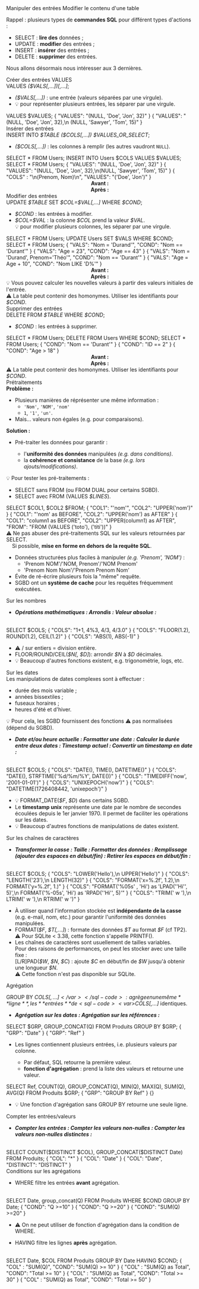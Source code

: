 <!DOCTYPE html>
<html>
<head>
    <title>BDR CM2</title>
    <link rel="stylesheet" href="./index.css">
    <script src="./index.js" type="module" defer></script>
</head>
<body>
<header></header>
<main>
<frame-uca-title
    caption   = "R1-02 Bases de Données Relationnelles"
    subcaption= "CM2 : Manipuler des entrées"
    author    = "Denis MIGDAL"
    mail      = "denis.migdal@uca.fr">
</frame-uca-title>

<frame-section>
  Manipuler des entrées
</frame-section>

<frame-subsection>
  Modifier le contenu d'une table
</frame-subsection>

<frame-uca>

<div>

Rappel : plusieurs types de **commandes SQL** pour différent types d'actions :

- <sql-code>SELECT</sql-code> : **lire des** données ;
- <sql-code>UPDATE</sql-code> : **modifier** des entrées ;
- <sql-code>INSERT</sql-code> : **insérer** des entrées ;
- <sql-code>DELETE</sql-code> : **supprimer** des entrées.

</div>

Nous allons désormais nous intéresser aux 3 dernières.

</frame-uca>
<frame-subsection>Créer des entrées</frame-subsection>
<frame-subsection>VALUES</frame-subsection>
<frame-uca>

<div>
  <sql-code>VALUES <var>($VALS[,...])<span onslide="1-">[,...]</span></var>;</sql-code>
  <ul>
    <li onslide="0-"><sql-code><var>($VALS[,...])</var></sql-code> : une entrée (valeurs séparées par une virgule).</li>
    <li><span onslide="1">💡 pour représenter plusieurs entrées, les séparer par une virgule.</span></li>
    </li>
  </ul>
</div>

<sql-system>
  <sql-queries>
VALUES $VALUES;
  </sql-queries>
  <sql-option onslide="0">
  {
    "VALUES": "(NULL, 'Doe',    'Jon', 32)"
  }
  </sql-option>
  <sql-option onslide="1">
  {
    "VALUES": "(NULL, 'Doe',    'Jon', 32),\n       (NULL, 'Sawyer', 'Tom', 15)"
  }
  </sql-option>
  <sql-output>
    <div class="flex">
      <div>
        <div class="sql_query"  q="1"></div>
        <div class="sql_result" q="1"></div>
      </div>
    </div>
  </sql-output>
</sql-system>

</frame-uca>
<frame-subsection>Insérer des entrées</frame-subsection>
<frame-uca>

<div>
  <sql-code>INSERT INTO <var>$TABLE</var> <var onslide="2">($COLS[,...])</var> <var>$VALUES_OR_SELECT</var>;</sql-code>
  <ul>
    <li onslide="2-"><sql-code><var>($COLS[,...])</var></sql-code> : les colonnes à remplir (les autres vaudront <code>NULL</code>).</li>
  </ul>
  </ul>
</div>

<sql-system>
  <sql-queries>
SELECT * FROM Users;
INSERT INTO Users $COLS VALUES
$VALUES;
SELECT * FROM Users;
  </sql-queries>
  <sql-option onslide="0">
  {
    "VALUES": "(NULL, 'Doe',    'Jon', 32)"
  }
  </sql-option>
  <sql-option onslide="1">
  {
    "VALUES": "(NULL, 'Doe',    'Jon', 32),\n(NULL, 'Sawyer', 'Tom', 15)"
  }
  </sql-option>
  <sql-option onslide="2">
  {
    "COLS"  : "\n(Prenom, Nom)\n",
    "VALUES": "('Doe', 'Jon')"
  }
  </sql-option>
  <sql-output>
    <div class="flex">
      <div>
        <div class="sql_query"  q="2"></div>
        <div class="sql_result" q="2"></div>
      </div>
    </div>
    <div class="flex">
      <div>
        <center><strong>Avant :</strong></center>
        <div class="sql_query"  q="1"></div>
        <div class="sql_result" q="1"></div>
      </div>
      <div>
        <center><strong>Après :</strong></center>
        <div class="sql_query"  q="3"></div>
        <div class="sql_result" q="3"></div>
      </div>
    </div>
  </sql-output>
</sql-system>
</frame-uca>
<frame-subsection>Modifier des entrées</frame-subsection>
<frame-uca>

<div>
  <sql-code>UPDATE <var>$TABLE</var> SET <var>$COL=$VAL<span onslide="2-">[,...]</span></var> WHERE <var>$COND</var>;</sql-code>
  <ul>
    <li><sql-code><var>$COND</var></sql-code> : les entrées à modifier.</li>
    <li><sql-code><var>$COL=$VAL</var></sql-code> : la colonne <sql-code><var>$COL</var></sql-code> prend la valeur <sql-code><var>$VAL</var></sql-code>.<br/>
    <span onslide="2-">💡 pour modifier plusieurs colonnes, les séparer par une virgule.</span>
    </li>
  </ul>
</div>

<sql-system>
  <sql-queries>
SELECT * FROM Users;
UPDATE Users
   SET $VALS
 WHERE $COND;
SELECT * FROM Users;
  </sql-queries>
  <sql-option onslide="0">
  {
    "VALS": "Nom = 'Durand'",
    "COND": "Nom == 'Durant'"
  }
  </sql-option>
  <sql-option onslide="1">
  {
    "VALS": "Age = 23",
    "COND": "Age == 43"
  }
  </sql-option>
  <sql-option onslide="2">
  {
    "VALS": "Nom = 'Durand', Prenom='Théo'",
    "COND": "Nom == 'Durant'"
  }
  </sql-option>
  <sql-option onslide="3">
  {
    "VALS": "Age = Age + 10",
    "COND": "Nom LIKE 'D%'"
  }
  </sql-option>
  <sql-output>
    <div class="flex">
      <div>
        <div class="sql_query"  q="2"></div>
        <div class="sql_result" q="2"></div>
      </div>
    </div>
    <div class="flex">
      <div>
        <center><strong>Avant :</strong></center>
        <div class="sql_query"  q="1"></div>
        <div class="sql_result" q="1"></div>
      </div>
      <div>
        <center><strong>Après :</strong></center>
        <div class="sql_query"  q="3"></div>
        <div class="sql_result" q="3"></div>
      </div>
    </div>
  </sql-output>
</sql-system>

<div class="overlay">
  <div onslide="3">💡 Vous pouvez calculer les nouvelles valeurs à partir des valeurs initiales de l'entrée.</div>
  <div onslide="0">⚠ La table peut contenir des homonymes. Utiliser les identifiants pour <sql-code><var>$COND</var></sql-code>.</div>
</div>

</frame-uca>
<frame-subsection>Supprimer des entrées</frame-subsection>
<frame-uca>

<div>
  <sql-code>DELETE FROM <var>$TABLE</var> WHERE <var>$COND</var>;</sql-code>
  <ul>
    <li><sql-code><var>$COND</var></sql-code> : les entrées à supprimer.</li>
  </ul>
</div>

<sql-system>
  <sql-queries>
SELECT * FROM Users;
DELETE FROM Users
 WHERE $COND;
SELECT * FROM Users;
  </sql-queries>
  <sql-option onslide="0">
  {
    "COND": "Nom == 'Durant'"
  }
  </sql-option>
  <sql-option onslide="1">
  {
    "COND": "ID == 2"
  }
  </sql-option>
  <sql-option onslide="2">
  {
    "COND": "Age > 18"
  }
  </sql-option>
  <sql-output>
    <div class="flex">
      <div>
        <div class="sql_query"  q="2"></div>
        <div class="sql_result" q="2"></div>
      </div>
    </div>
    <div class="flex">
      <div>
        <center><strong>Avant :</strong></center>
        <div class="sql_query"  q="1"></div>
        <div class="sql_result" q="1"></div>
      </div>
      <div>
        <center><strong>Après :</strong></center>
        <div class="sql_query"  q="3"></div>
        <div class="sql_result" q="3"></div>
      </div>
    </div>
  </sql-output>
</sql-system>

<div class="overlay">
  <div onslide="0-1">⚠ La table peut contenir des homonymes. Utiliser les identifiants pour <sql-code><var>$COND</var></sql-code>.</div>
</div>
</frame-uca>
<frame-section>Prétraitements</frame-section>
<frame-uca>

<div>
  <b>Problème :</b>
  <ul>
    <li>Plusieurs manières de réprésenter une même information :
      <ul class="flex">
        <li><code>'Nom'</code>, <code>'NOM'</code>, <code>'nom'</code></li>
        <li><code>1</code>, <code>'1'</code>, <code>'un'</code>.</li>
      </ul>
    </li>
    <li>Mais... valeurs non égales (e.g. pour comparaisons).</li>
  </ul>
</div>

<div>
  <b>Solution :</b>
  <ul>
    <li>Pré-traiter les données pour garantir :</li>
    <ul>
      <li>l'<b>uniformité des données</b> manipulées <i>(e.g. dans conditions)</i>.</li>
      <li>la <b>cohérence et consistance</b> de la base <i>(e.g. lors ajouts/modifications)</i>.</li>
    </ul>
  </ul>
</div>

</frame-uca>
<frame-uca>

<div>
💡 Pour tester les pré-traitements :
<ul>
  <li><sql-code>SELECT</sql-code> sans <sql-code>FROM</sql-code> (ou <sql-code>FROM DUAL</sql-code> pour certains SGBD).</li>
  <li><sql-code>SELECT</sql-code> avec <sql-code>FROM (VALUES <var>$LINES</var>)</sql-code>.</li>
</ul>
</div>

<div class="flex">
  <sql-system>
    <sql-queries>
SELECT $COL1,
       $COL2
       $FROM;
    </sql-queries>
    <sql-option onslide="0">
    {
      "COL1": "'nom'",
      "COL2": "UPPER('nom')"
    }
    </sql-option>
    <sql-option onslide="1">
    {
      "COL1": "'nom'        as BEFORE",
      "COL2": "UPPER('nom') as AFTER"
    }
    </sql-option>
    <sql-option onslide="2-">
    {
      "COL1": "column1        as BEFORE",
      "COL2": "UPPER(column1) as AFTER",
      "FROM": "FROM (VALUES ('toto'), ('titi'))"
    }
    </sql-option>
    <sql-output>
      <div>
        <div class="sql_query"  q="1"></div>
        <div class="sql_result" q="1"></div>
      </div>
    </sql-output>
  </sql-system>
</div>


<div onslide="2">
  ⚠ Ne pas abuser des pré-traitements SQL sur les valeurs retournées par <sql-code>SELECT</sql-code>.<br/>
  &nbsp;&nbsp;&nbsp; Si possible, <b>mise en forme en dehors de la requête SQL</b>.
  <ul>
    <li>Données structurées plus faciles à manipuler <i>(e.g. <sql-code>'Prenom'</sql-code>, <sql-code>'NOM'</sql-code>)</i> :
      <ul class="flex">
        <li><sql-code>'Prenom NOM'</sql-code>/<sql-code>'NOM, Prenom'</sql-code>/<sql-code>'NOM Prenom'</sql-code></li>
        <li><sql-code>'Prenom Nom Nom'</sql-code>/<sql-code>'Prenom Prenom Nom'</sql-code></li>
      </ul>
    </li>
    <li>Évite de ré-écrire plusieurs fois la "même" requête.</li>
    <li>SGBD ont un <b>système de cache</b> pour les requêtes fréquemment exécutées.</li>
  </ul>
</div>

</frame-uca>
<frame-subsection>Sur les nombres</frame-subsection>
<frame-uca>

<div>
  <ul>
    <li><b><i>
      <span class="overlay">
        <span onslide="0">Opérations mathématiques :</span>
        <span onslide="1">Arrondis :</span>
        <span onslide="2-">Valeur absolue :</span>
        <!-- <span onslide="3">Entier aléatoire :</span>
        <span onslide="4-">Entier aléatoire (dans [[0;10[[) :</span>-->
      </span>
    </i></b></li>
  </ul>
  <br/>
  <div class="flex">
    <sql-system>
      <sql-queries>
  SELECT $COLS;
      </sql-queries>
      <sql-option onslide="0">
      {
        "COLS": "1+1, 4%3, 4/3, 4/3.0"
      }
      </sql-option>
      <sql-option onslide="1">
      {
        "COLS": "FLOOR(1.2), ROUND(1.2), CEIL(1.2)"
      }
      </sql-option>
      <sql-option onslide="2-">
      {
        "COLS": "ABS(1), ABS(-1)"
      }
      </sql-option>
      <!--<sql-option onslide="3">
      {
        "COLS": "RANDOM()"
      }
      </sql-option>
      <sql-option onslide="4-">
      {
        "COLS": "ABS(RANDOM()) % 10"
      }
      </sql-option>-->
      <sql-output>
        <div>
          <div class="sql_query"  q="1"></div>
          <div class="sql_result" q="1"></div>
        </div>
      </sql-output>
    </sql-system>
  </div>
</div>

<ul class="overlay">
  <li onslide="0">⚠ <sql-code>/</sql-code> sur entiers = division entière.</li>
  <li onslide="1"><sql-code>FLOOR</sql-code>/<sql-code>ROUND</sql-code>/<sql-code>CEIL</sql-code><sql-code>(<var>$N[, $D]</var>)</sql-code>: arrondir <sql-code><var>$N</var></sql-code> à <sql-code><var>$D</var></sql-code> décimales.</li>
  <li onslide="3">💡 Beaucoup d'autres fonctions existent, e.g. trigonométrie, logs, etc.</li>
  <!--<li onslide="4-">💡 <sql-code>RAND()</sql-code> pour générer un réel dans <sql-code>[0,1[</sql-code> <i>(pas dans SQLite)</i>.</li>-->
</ul>

</frame-uca>
<frame-subsection>Sur les dates</frame-subsection>
<frame-uca>

<div>
  Les manipulations de dates complexes sont à effectuer :
  <ul class="flex-2">
    <li>durée des mois variable ;</li>
    <li>années bissextiles ;</li>
    <li>fuseaux horaires ;</li>
    <li>heures d'été et d'hiver.</li>
  </ul>
  💡 Pour cela, les SGBD fournissent des fonctions ⚠ pas normalisées (dépend du SGBD).
</div>

<div>
  <ul>
    <li><b><i>
      <span class="overlay">
        <span onslide="0">Date et/ou heure actuelle :</span>
        <span onslide="1">Formatter une date :</span>
        <span onslide="2">Calculer la durée entre deux dates :</span>
        <span onslide="3">Timestamp actuel :</span>
        <span onslide="4">Convertir un timestamp en date :</span>
      </span>
    </i></b></li>
  </ul>
  <br/>
  <div class="flex">
    <sql-system>
      <sql-queries>
  SELECT $COLS;
      </sql-queries>
      <sql-option onslide="0">
      {
        "COLS": "DATE(), TIME(), DATETIME()"
      }
      </sql-option>
      <sql-option onslide="1">
      {
        "COLS": "DATE(), STRFTIME('%d/%m/%Y', DATE())"
      }
      </sql-option>
      <sql-option onslide="2">
      {
        "COLS": "TIMEDIFF('now', '2001-01-01')"
      }
      </sql-option>
      <sql-option onslide="3">
      {
        "COLS": "UNIXEPOCH('now')"
      }
      </sql-option>
      <sql-option onslide="4">
      {
        "COLS": "DATETIME(1726408442, 'unixepoch')"
      }
      </sql-option>
      <sql-output>
        <div>
          <div class="sql_query"  q="1"></div>
          <div class="sql_result" q="1"></div>
        </div>
      </sql-output>
    </sql-system>
  </div>
</div>

<ul class="overlay">
  <li onslide="1">💡 <sql-code>FORMAT_DATE(<var>$F</var>, <var>$D</var>)</sql-code> dans certains SGBD.</li>
  <li onslide="3">Le <b>timestamp unix</b> représente une date par le nombre de secondes écoulées depuis le 1er janvier 1970. Il permet de faciliter les opérations sur les dates.</li>
  <li onslide="4">💡 Beaucoup d'autres fonctions de manipulations de dates existent.</li>
</ul>

</frame-uca>
<frame-subsection>Sur les chaînes de caractères</frame-subsection>
<frame-uca>

<div>
  <ul>
    <li><b><i>
      <span class="overlay">
        <span onslide="0">Transformer la casse :</span>
        <span onslide="1">Taille :</span>
        <span onslide="2">Formatter des données :</span>
        <span onslide="3">Remplissage (ajouter des espaces en début/fin) :</span>
        <span onslide="4">Retirer les espaces en début/fin :</span>
      </span>
    </i></b></li>
  </ul>
  <br/>
  <div class="flex">
    <sql-system>
      <sql-queries>
  SELECT $COLS;
      </sql-queries>
      <sql-option onslide="0">
      {
        "COLS": "LOWER('Hello'),\n       UPPER('Hello')"
      }
      </sql-option>
      <sql-option onslide="1">
      {
        "COLS": "LENGTH('23'),\n       LENGTH(32)"
      }
      </sql-option>
      <sql-option onslide="2">
      {
        "COLS": "FORMAT('x=%.2f', 1.2),\n       FORMAT('y=%.2f', 1.)"
      }
      </sql-option>
      <sql-option onslide="3">
      {
        "COLS": "FORMAT('%05s' , 'Hi') as 'LPAD(''Hi'', 5)',\n       FORMAT('%-05s', 'Hi') as 'RPAD(''Hi'', 5)'"
      }
      </sql-option>
      <sql-option onslide="4">
      {
        "COLS": "TRIM(' w '),\n       LTRIM(' w '),\n       RTRIM(' w ')"
      }
      </sql-option>
      <sql-output>
        <div>
          <div class="sql_query"  q="1"></div>
          <div class="sql_result" q="1"></div>
        </div>
      </sql-output>
    </sql-system>
  </div>
</div>

<ul class="overlay">
  <li onslide="0">À utiliser quand l'information stockée est <b>indépendante de la casse</b> (e.g. e-mail, nom, etc.) pour garantir l'uniformité des données manipulées.</li>
  <li onslide="2"><sql-code>FORMAT(<var>$F</var>, <var>$T[,...]</var>)</sql-code> : formate des données <sql-code><var>$T</var></sql-code> au format <sql-code><var>$F</var></sql-code> (cf TP2).<br/>
  ⚠ Pour SQLite < 3.38, cette fonction s'appelle <sql-code>PRINTF()</sql-code>.</li>
  <li onslide="3">Les chaînes de caractères sont usuellement de tailles variables.<br/>
  Pour des raisons de performances, on peut les stocker avec une taille fixe :<br/>
  <sql-code>[L/R]PAD(<var>$W</var>, <var>$N</var>, <var>$C</var>)</sql-code> : ajoute <sql-code><var>$C</var></sql-code> en début/fin de <sql-code><var>$W</var></sql-code> jusqu'à obtenir une longueur <sql-code><var>$N</var></sql-code>.<br/>
  ⚠ Cette fonction n'est pas disponible sur SQLite.</li>
</ul>

</frame-uca>
<frame-section>Agrégation</frame-section>
<frame-uca>

<sql-code>GROUP BY <var>$COLS[,...]</var></sql-code> : agrège en une même **ligne**, les **entrées** de <sql-code><var>$COLS[,...]</var></sql-code> identiques.

<ul>
  <li><b><i>
    <span class="overlay">
      <span onslide="0">Agrégation sur les dates :</span>
      <span onslide="1">Agrégation sur les références :</span>
    </span>
  </i></b></li>
</ul>

<div class="flex">
  <sql-system>
    <sql-queries>
SELECT $GRP, GROUP_CONCAT(Q)
  FROM Produits
  GROUP BY $GRP;
    </sql-queries>
    <sql-option onslide="0">
    {
      "GRP": "Date"
    }
    </sql-option>
    <sql-option onslide="1">
    {
      "GRP": "Ref"
    }
    </sql-option>
    <sql-output>
      <div>
        <div class="sql_query"  q="1"></div>
        <div class="sql_result" q="1"></div>
      </div>
    </sql-output>
  </sql-system>

  <!-- <sql-dymtable table="Produits"></sql-dymtable> -->
  <div class="overlay">
    <sql-dymtable onslide="0" id="group-date" table="Produits" header=""></sql-dymtable>
    <sql-dymtable onslide="1" id="group-ref"  table="Produits" header=""></sql-dymtable>
  </div>
</div>

<script>

  async function fct (parent) {
    const gdate_table = await LISS.qs("#group-date", parent);
    const  gref_table = await LISS.qs("#group-ref" , parent);

    gdate_table.groupBy("Date");
    gref_table.groupBy("Ref");
  }

  {
    const parent = document.currentScript.closest("frame-uca");
    (parent.scripts ??= []).push( fct );
  }

</script>

</frame-uca>
<frame-uca>

<ul>
  <li>Les lignes contiennent plusieurs entrées, i.e. plusieurs valeurs par colonne.</li>
  <ul>
    <li>Par défaut, SQL retourne la première valeur.</li>
    <li><b>fonction d'agrégation</b> : prend la liste des valeurs et retourne une valeur.</li>
  </ul>
</ul>

<div class="flex">
  <sql-system>
    <sql-queries>
SELECT Ref, COUNT(Q), GROUP_CONCAT(Q), MIN(Q), MAX(Q), SUM(Q), AVG(Q)
  FROM Produits $GRP;
    </sql-queries>
    <sql-option onslide="0">
    {
      "GRP": "GROUP BY Ref"
    }
    </sql-option>
    <sql-option onslide="1">
    {}
    </sql-option>
    <sql-output>
      <div>
        <div class="sql_query"  q="1"></div>
        <div class="sql_result" q="1"></div>
      </div>
    </sql-output>
  </sql-system>
</div>

<ul>
  <li onslide="1">💡 Une fonction d'agrégation sans <sql-code>GROUP BY</sql-code> retourne une seule ligne.</li>
</ul>

</frame-uca>
<frame-subsection>Compter les entrées/valeurs</frame-subsection>
<frame-uca>

<div>
  <ul>
    <li><b><i>
      <span class="overlay">
        <span onslide="2">Compter les entrées :</span>
        <span onslide="0">Compter les valeurs non-nulles :</span>
        <span onslide="1">Compter les valeurs non-nulles distinctes :</span>
      </span>
    </i></b></li>
  </ul>
  <br/>
  <div class="flex">
    <sql-system>
      <sql-queries>
SELECT COUNT($DISTINCT $COL), GROUP_CONCAT($DISTINCT Date)
FROM Produits;
      </sql-queries>
      <sql-option onslide="2">
      {
        "COL": "*"
      }
      </sql-option>
      <sql-option onslide="0">
      {
        "COL": "Date"
      }
      </sql-option>
      <sql-option onslide="1">
      {
        "COL": "Date",
        "DISTINCT": "DISTINCT"
      }
      </sql-option>
      <sql-output>
        <div>
          <div class="sql_query"  q="1"></div>
          <div class="sql_result" q="1"></div>
        </div>
      </sql-output>
    </sql-system>
  </div>
</div>

</frame-uca>
<frame-subsection>Conditions sur les agrégations</frame-subsection>
<frame-uca>

<div>
  <ul>
    <li><sql-code>WHERE</sql-code> filtre les entrées <b>avant</b> agrégation.</li>
  </ul>
  <br/>
  <div class="flex">
    <sql-system>
      <sql-queries>
SELECT Date, group_concat(Q) FROM Produits
  WHERE $COND
  GROUP BY Date;
      </sql-queries>
      <sql-option onslide="0">
      {
        "COND": "Q >=10"
      }
      </sql-option>
      <sql-option onslide="1">
      {
        "COND": "Q >=20"
      }
      </sql-option>
      <sql-option onslide="2">
      {
        "COND": "SUM(Q) >=20"
      }
      </sql-option>
      <sql-output>
        <div>
          <div class="sql_query"  q="1"></div>
          <div class="sql_result" q="1"></div>
        </div>
      </sql-output>
    </sql-system>
  </div>
  <ul>
    <li onslide="2">⚠ On ne peut utiliser de fonction d'agrégation dans la condition de <sql-code>WHERE</sql-code>.</li>
  </ul>
</div>

</frame-uca>
<frame-uca>


<div>
  <ul>
    <li><sql-code>HAVING</sql-code> filtre les lignes <b>après</b> agrégation.</li>
  </ul>
  <br/>
  <div class="flex">
    <sql-system>
      <sql-queries>
SELECT Date, $COL FROM Produits
  GROUP BY Date
  HAVING $COND;
      </sql-queries>
      <sql-option onslide="0">
      {
        "COL" : "SUM(Q)",
        "COND": "SUM(Q) >= 10"
      }
      </sql-option>
      <sql-option onslide="1">
      {
        "COL" : "SUM(Q) as Total",
        "COND": "Total >= 10"
      }
      </sql-option>
      <sql-option onslide="2">
      {
        "COL" : "SUM(Q) as Total",
        "COND": "Total >= 30"
      }
      </sql-option>
      <sql-option onslide="3">
      {
        "COL" : "SUM(Q) as Total",
        "COND": "Total >= 50"
      }
      </sql-option>
      <sql-output>
        <div>
          <div class="sql_query"  q="1"></div>
          <div class="sql_result" q="1"></div>
        </div>
      </sql-output>
    </sql-system>
  </div>
</div>

</frame-uca>

</html>